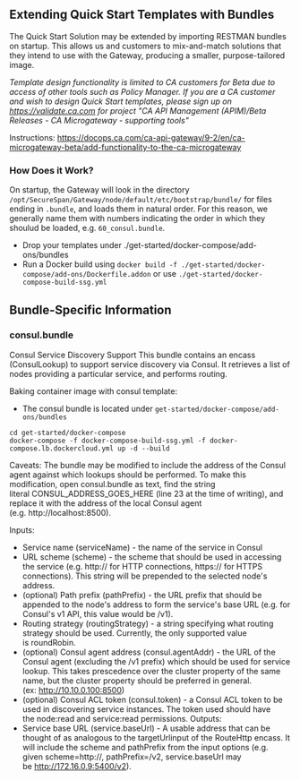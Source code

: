 ## Extending Quick Start Templates with Bundles
The Quick Start Solution may be extended by importing RESTMAN bundles on startup. This allows us and customers to mix-and-match solutions that they intend to use with the Gateway, producing a smaller, purpose-tailored image.

_Template design functionality is limited to CA customers for Beta due to access of other tools such as Policy Manager. If you are a CA customer and wish to design Quick Start templates, please sign up on https://validate.ca.com for project "CA API Management (APIM)/Beta Releases - CA Microgateway - supporting tools"_

Instructions: https://docops.ca.com/ca-api-gateway/9-2/en/ca-microgateway-beta/add-functionality-to-the-ca-microgateway

### How Does it Work?
On startup, the Gateway will look in the directory `/opt/SecureSpan/Gateway/node/default/etc/bootstrap/bundle/` for files ending in `.bundle`, and loads them in natural order. For this reason, we generally name them with numbers indicating the order in which they shoulud be loaded, e.g. `60_consul.bundle`.

* Drop your templates under ./get-started/docker-compose/add-ons/bundles
* Run a Docker build using `docker build -f ./get-started/docker-compose/add-ons/Dockerfile.addon` or use `./get-started/docker-compose-build-ssg.yml`

## Bundle-Specific Information ##

### consul.bundle ###
Consul Service Discovery Support
This bundle contains an encass (ConsulLookup) to support service discovery via Consul.
It retrieves a list of nodes providing a particular service, and performs routing.

Baking container image with consul template:
* The consul bundle is located under `get-started/docker-compose/add-ons/bundles`
```
cd get-started/docker-compose
docker-compose -f docker-compose-build-ssg.yml -f docker-compose.lb.dockercloud.yml up -d --build
```

Caveats:
The bundle may be modified to include the address of the Consul agent against which lookups should be performed. To make this modification, open consul.bundle as text, find the string literal CONSUL_ADDRESS_GOES_HERE (line 23 at the time of writing), and replace it with the address of the local Consul agent (e.g. http://localhost:8500).

Inputs:
*	Service name (serviceName) - the name of the service in Consul
*	URL scheme (scheme) - the scheme that should be used in accessing the service (e.g. http:// for HTTP connections, https:// for HTTPS connections). This string will be prepended to the selected node's address.
*	(optional) Path prefix (pathPrefix) - the URL prefix that should be appended to the node's address to form the service's base URL (e.g. for Consul's v1 API, this value would be /v1).
*	Routing strategy (routingStrategy) - a string specifying what routing strategy should be used. Currently, the only supported value is roundRobin.
*	(optional) Consul agent address (consul.agentAddr) - the URL of the Consul agent (excluding the /v1 prefix) which should be used for service lookup. This takes prescedence over the cluster property of the same name, but the cluster property should be preferred in general. (ex: http://10.10.0.100:8500)
*	(optional) Consul ACL token (consul.token) - a Consul ACL token to be used in discovering service instances. The token used should have the node:read and service:read permissions.
Outputs:
*	Service base URL (service.baseUrl) - A usable address that can be thought of as analogous to the targetUrlinput of the RouteHttp encass. It will include the scheme and pathPrefix from the input options (e.g. given scheme=http://, pathPrefix=/v2, service.baseUrl may be http://172.16.0.9:5400/v2).
